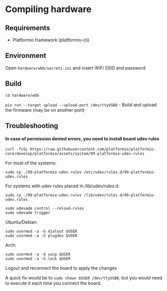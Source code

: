 # Compiling hardware

## Requirements

* Platformio framework (platformio-cli)

## Environment

Open `hardware/wbb/secrets.ini` and insert WiFi SSID and password

## Build

`cd hardware/wbb`

`pio run --target upload --upload-port /dev/ttyUSB0` - Build and upload the firmware (may be on another port)

## Troubleshooting

#### In case of permission denied errors, you need to install board udev rules

`curl -fsSL https://raw.githubusercontent.com/platformio/platformio-core/develop/platformio/assets/system/99-platformio-udev.rules`

For most of the systems:

`sudo cp ./99-platformio-udev.rules /etc/udev/rules.d/99-platformio-udev.rules`

For systems with udev rules placed in /lib/udev/rules.d:

`sudo cp ./99-platformio-udev.rules /lib/udev/rules.d/99-platformio-udev.rules`

```
sudo udevadm control --reload-rules
sudo udevadm trigger
```

Ubuntu/Debian:

```
sudo usermod -a -G dialout $USER
sudo usermod -a -G plugdev $USER
```

Arch:

```
sudo usermod -a -G uucp $USER
sudo usermod -a -G lock $USER
```

Logout and reconnect the board to apply the changes

A quick fix would be to `sudo chown $USER /dev/ttyUSB0`, but you would need to execute it each time you connect the board.

